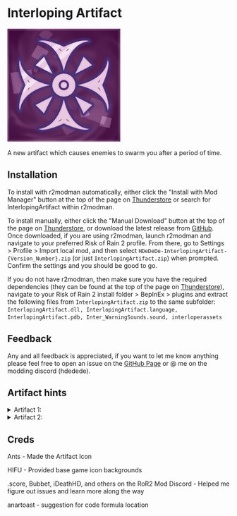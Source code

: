 # Interloping Artifact
![Artifact](https://github.com/HDeDeDe/InterlopingArtifact/blob/main/Resources/icon.png?raw=true)

A new artifact which causes enemies to swarm you after a period of time.

## Installation
To install with r2modman automatically, either click the "Install with Mod Manager" button at the top of the page on [Thunderstore](https://thunderstore.io/package/HDeDeDe/InterlopingArtifact/) or search for InterlopingArtifact within r2modman.

To install manually, either click the "Manual Download" button at the top of the page on [Thunderstore](https://thunderstore.io/package/HDeDeDe/InterlopingArtifact/), or download the latest release from [GitHub](https://github.com/HDeDeDe/InterlopingArtifact/releases). Once downloaded, if you are using r2modman, launch r2modman and navigate to your preferred Risk of Rain 2 profile. From there, go to Settings > Profile > Import local mod, and then select `HDeDeDe-InterlopingArtifact-{Version_Number}.zip` (or just `InterlopingArtifact.zip`) when prompted. Confirm the settings and you should be good to go.

If you do not have r2modman, then make sure you have the required dependencies (they can be found at the top of the page on [Thunderstore](https://thunderstore.io/package/HDeDeDe/InterlopingArtifact/)), navigate to your Risk of Rain 2 install folder > BepInEx > plugins and extract the following files from `InterlopingArtifact.zip` to the same subfolder: `InterlopingArtifact.dll, InterlopingArtifact.language, InterlopingArtifact.pdb, Inter_WarningSounds.sound, interloperassets`

## Feedback
Any and all feedback is appreciated, if you want to let me know anything please feel free to open an issue on the [GitHub Page](https://github.com/HDeDeDe/InterlopingArtifact) or @ me on the modding discord (hdedede).

## Artifact hints
<details>
    <summary>Artifact 1:</summary>
    <details>
    <summary>Hint 1</summary>
    The stars told us the way.
    </details>
    <details>
    <summary>Hint 2</summary>
    Before the fall of humanity.
    </details>
    <details>
    <summary>Hint 3</summary>
    We could not back away from our fate.
    </details>
</details>

<details>
    <summary>Artifact 2:</summary>
    <details>
    <summary>Hint 1</summary>
    We reached for the sky.
    </details>
    <details>
    <summary>Hint 2</summary>
    The roots followed in pursuit.
    </details>
    <details>
    <summary>Hint 3</summary>
    The tree of mycelium led us astray.
    </details>
</details>

## Creds

Ants - Made the Artifact Icon

HIFU - Provided base game icon backgrounds

.score, Bubbet, iDeathHD, and others on the RoR2 Mod Discord - Helped me figure out issues and learn more along the way

anartoast - suggestion for code formula location